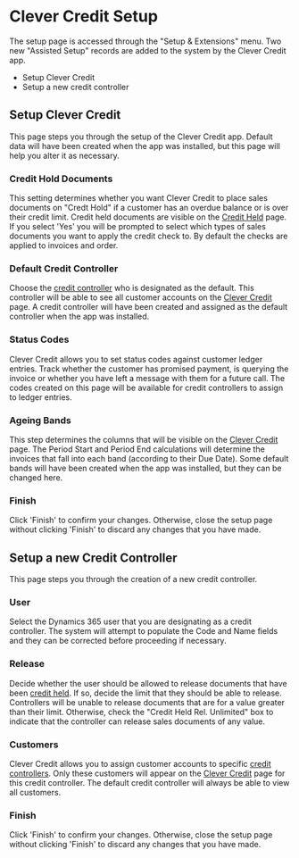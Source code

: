 # Clever Credit Setup
The setup page is accessed through the "Setup & Extensions" menu. Two new "Assisted Setup" records are added to the system by the Clever Credit app.
- Setup Clever Credit
- Setup a new credit controller
## Setup Clever Credit
This page steps you through the setup of the Clever Credit app. Default data will have been created when the app was installed, but this page will help you alter it as necessary.

### Credit Hold Documents
This setting determines whether you want Clever Credit to place sales documents on "Credt Hold" if a customer has an overdue balance or is over their credit limit. Credit held documents are visible on the [Credit Held](.\credit-held.md) page. If you select 'Yes' you will be prompted to select which types of sales documents you want to apply the credit check to. By default the checks are applied to invoices and order.

### Default Credit Controller
Choose the [credit controller](.\credit-controllers.md) who is designated as the default. This controller will be able to see all customer accounts on the [Clever Credit](.\clever-credit.md) page. A credit controller will have been created and assigned as the default controller when the app was installed.

### Status Codes
Clever Credit allows you to set status codes against customer ledger entries. Track whether the customer has promised payment, is querying the invoice or whether you have left a message with them for a future call. The codes created on this page will be available for credit controllers to assign to ledger entries.

### Ageing Bands
This step determines the columns that will be visible on the [Clever Credit](.\clever-credit.md) page. The Period Start and Period End calculations will determine the invoices that fall into each band (according to their Due Date). Some default bands will have been created when the app was installed, but they can be changed here.

### Finish
Click 'Finish' to confirm your changes. Otherwise, close the setup page without clicking 'Finish' to discard any changes that you have made.

## Setup a new Credit Controller
This page steps you through the creation of a new credit controller.

### User
Select the Dynamics 365 user that you are designating as a credit controller. The system will attempt to populate the Code and Name fields and they can be corrected before proceeding if necessary.

### Release
Decide whether the user should be allowed to release documents that have been [credit held](.\credit-held.md). If so, decide the limit that they should be able to release. Controllers will be unable to release documents that are for a value greater than their limit. Otherwise, check the "Credit Held Rel. Unlimited" box to indicate that the controller can release sales documents of any value.

### Customers
Clever Credit allows you to assign customer accounts to specific [credit controllers](.\credit-controllers.md). Only these customers will appear on the [Clever Credit](.\clever-credit.md) page for this credit controller. The default credit controller will always be able to view all customers.

### Finish
Click 'Finish' to confirm your changes. Otherwise, close the setup page without clicking 'Finish' to discard any changes that you have made.